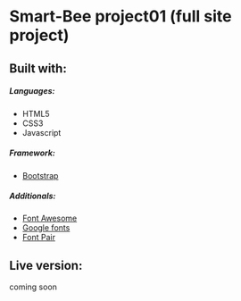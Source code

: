# Smart-Bee project01 (full site project)

## Built with:

##### Languages:
  - HTML5
  - CSS3
  - Javascript
 
##### Framework:
  - [Bootstrap](https://getbootstrap.com/)
 
##### Additionals:
  - [Font Awesome](https://fontawesome.com/)
  - [Google fonts](https://fonts.google.com/)
  - [Font Pair](https://fontpair.co/)


## Live version: 
 coming soon
 
